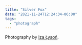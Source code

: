 ```yaml
---
title: "Silver Fox"
date: "2021-11-24T12:24:34-06:00"
tags:
  - "photograph"
---
```

Photography by [Iza Łysoń](https://500px.com/p/izalysonarts?view=photos).
